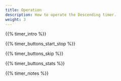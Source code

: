```yaml
---
title: Operation
description: How to operate the Descending timer.
weight: 3
---
```


{{% timer_intro %}}

{{% timer_buttons_start_stop %}}

{{% timer_buttons_skip %}}

{{% timer_buttons_stats %}}

{{% timer_notes %}}